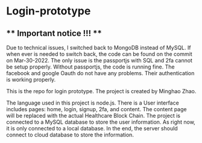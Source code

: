 # Login-prototype

## ** Important notice !!! **
Due to technical issues, I switched back to MongoDB instead of MySQL. If when ever is needed to switch back, the code can be found on the commit on Mar-30-2022. The only issue is the passportjs with SQL and 2fa cannot be setup properly. Without passportjs, the code is running fine. The facebook and google Oauth do not have any problems. Their authentication is working properly. 

This is the repo for login prototype. The project is created by Minghao Zhao.

The language used in this project is node.js.
There is a User interface includes pages: home, login, signup, 2fa, and content. The content page will be replaced with the actual Healthcare Block Chain.
The project is connected to a MySQL database to store the user information. As right now, it is only connected to a local database. In the end, the server should connect to cloud database to store the information.
